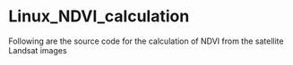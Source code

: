 # Linux_NDVI_calculation
Following are the source code for the calculation of NDVI from the satellite Landsat images
